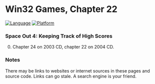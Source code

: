 # Win32 Games, Chapter 22
[![Language](https://img.shields.io/badge/Language%20-C++-blue.svg)](https://github.com/GeorgePimpleton/Win32-games/)
[![Platform](https://img.shields.io/badge/Platform%20-Win32-blue.svg)](https://github.com/GeorgePimpleton/Win32-games/)
### Space Out 4: Keeping Track of High Scores

0. Chapter 24 on 2003 CD, chapter 22 on 2004 CD.

### Notes
There may be links to websites or internet sources in these pages and source code. Links can go stale. A search engine is your friend.
